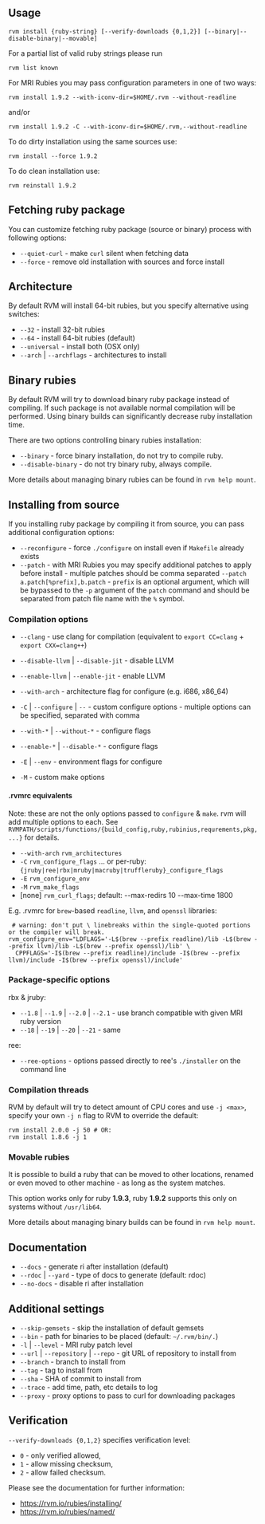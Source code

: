 ## Usage

    rvm install {ruby-string} [--verify-downloads {0,1,2}] [--binary|--disable-binary|--movable]


For a partial list of valid ruby strings please run

    rvm list known

For MRI Rubies you may pass configuration parameters in one of two ways:

    rvm install 1.9.2 --with-iconv-dir=$HOME/.rvm --without-readline

and/or

    rvm install 1.9.2 -C --with-iconv-dir=$HOME/.rvm,--without-readline

To do dirty installation using the same sources use:

    rvm install --force 1.9.2

To do clean installation use:

    rvm reinstall 1.9.2

## Fetching ruby package

You can customize fetching ruby package (source or binary) process with following options:

- `--quiet-curl`         - make `curl` silent when fetching data
- `--force`              - remove old installation with sources and force install

## Architecture

By default RVM will install 64-bit rubies, but you specify alternative
using switches:

- `--32`                   - install 32-bit rubies
- `--64`                   - install 64-bit rubies (default)
- `--universal`            - install both (OSX only)
- `--arch` | `--archflags` - architectures to install

## Binary rubies

By default RVM will try to download binary ruby package instead of compiling.
If such package is not available normal compilation will be performed.
Using binary builds can significantly decrease ruby installation time.

There are two options controlling binary rubies installation:

- `--binary`         - force binary installation, do not try to compile ruby.
- `--disable-binary` - do not try binary ruby, always compile.

More details about managing binary rubies can be found in `rvm help mount`.

## Installing from source

If you installing ruby package by compiling it from source, you can pass
additional configuration options:

- `--reconfigure`      - force `./configure` on install even if `Makefile` already exists
- `--patch`            - with MRI Rubies you may specify additional patches to apply before install - multiple patches should be comma separated `--patch a.patch[%prefix],b.patch` - `prefix` is an optional argument, which will be bypassed to the `-p` argument of the `patch` command and should be separated from patch file name with the `%` symbol.

### Compilation options
- `--clang`                          - use clang for compilation (equivalent to `export CC=clang` + `export CXX=clang++`)
- `--disable-llvm` | `--disable-jit` - disable LLVM
- `--enable-llvm` | `--enable-jit`   - enable LLVM

- `--with-arch`                      - architecture flag for configure (e.g. i686, x86_64)
- `-C` | `--configure` | `--`        - custom configure options - multiple options can be specified, separated with comma
- `--with-*` | `--without-*`         - configure flags
- `--enable-*` | `--disable-*`       - configure flags
- `-E` | `--env`                     - environment flags for configure
- `-M`                               - custom make options

#### .rvmrc equivalents

Note: these are not the only options passed to `configure` & `make`. rvm will add multiple options to each. See `RVMPATH/scripts/functions/{build_config,ruby,rubinius,requrements,pkg,...}` for details.

- `--with-arch`                       `rvm_architectures`
- `-C`                                `rvm_configure_flags`
        ... or per-ruby:              `{jruby|ree|rbx|mruby|macruby|truffleruby}_configure_flags`
- `-E`                                `rvm_configure_env`
- `-M`                                `rvm_make_flags`
- [none]                              `rvm_curl_flags`; default: --max-redirs 10 --max-time 1800

E.g. .rvmrc for `brew`-based `readline`, `llvm`, and `openssl` libraries:
```
 # warning: don't put \ linebreaks within the single-quoted portions or the compiler will break.
rvm_configure_env="LDFLAGS='-L$(brew --prefix readline)/lib -L$(brew --prefix llvm)/lib -L$(brew --prefix openssl)/lib' \
  CPPFLAGS='-I$(brew --prefix readline)/include -I$(brew --prefix llvm)/include -I$(brew --prefix openssl)/include'
```

### Package-specific options

rbx & jruby:
- `--1.8` | `--1.9` | `--2.0` | `--2.1` - use branch compatible with given MRI ruby version
- `--18` | `--19` | `--20` | `--21`     - same

ree:
- `--ree-options`   - options passed directly to ree's `./installer` on the command line

### Compilation threads

RVM by default will try to detect amount of CPU cores and use `-j <max>`,
specify your own `-j n` flag to RVM to override the default:

    rvm install 2.0.0 -j 50 # OR:
    rvm install 1.8.6 -j 1

### Movable rubies

It is possible to build a ruby that can be moved to other locations, renamed
or even moved to other machine - as long as the system matches.

This option works only for ruby **1.9.3**, ruby **1.9.2** supports this only
on systems without `/usr/lib64`.

More details about managing binary builds can be found in `rvm help mount`.

## Documentation

- `--docs`              - generate ri after installation (default)
- `--rdoc` | `--yard`   - type of docs to generate (default: rdoc)
- `--no-docs`           - disable ri after installation

## Additional settings

- `--skip-gemsets`                     - skip the installation of default gemsets
- `--bin`                              - path for binaries to be placed (default: `~/.rvm/bin/.`)
- `-l` | `--level`                     - MRI ruby patch level
- `--url` | `--repository` | `--repo`  - git URL of repository to install from
- `--branch`                           - branch to install from
- `--tag`                              - tag to install from
- `--sha`                              - SHA of commit to install from
- `--trace`                            - add time, path, etc details to log
- `--proxy`                            - proxy options to pass to curl for downloading packages

## Verification

`--verify-downloads {0,1,2}` specifies verification level:

- `0` - only verified allowed,
- `1` - allow missing checksum,
- `2` - allow failed checksum.

Please see the documentation for further information:

- https://rvm.io/rubies/installing/
- https://rvm.io/rubies/named/
